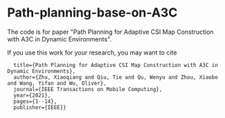 # Path-planning-base-on-A3C
 
The code is for paper "Path Planning for Adaptive CSI Map Construction with A3C in Dynamic Environments".

If you use this work for your research, you may want to cite

```@article{zhu2021path,
  title={Path Planning for Adaptive CSI Map Construction with A3C in Dynamic Environments},
  author={Zhu, Xiaoqiang and Qiu, Tie and Qu, Wenyu and Zhou, Xiaobo and Wang, Yifan and Wu, Oliver},
  journal={IEEE Transactions on Mobile Computing},
  year={2021},
  pages={1--14},
  publisher={IEEE}}
```
